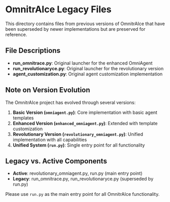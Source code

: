 # OmnitrAIce Legacy Files

This directory contains files from previous versions of OmnitrAIce that have been superseded by newer implementations but are preserved for reference.

## File Descriptions

- **run_omnitrace.py**: Original launcher for the enhanced OmniAgent
- **run_revolutionaryce.py**: Original launcher for the revolutionary version
- **agent_customization.py**: Original agent customization implementation

## Note on Version Evolution

The OmnitrAIce project has evolved through several versions:

1. **Basic Version (`omniagent.py`)**: Core implementation with basic agent templates
2. **Enhanced Version (`enhanced_omniagent.py`)**: Extended with template customization
3. **Revolutionary Version (`revolutionary_omniagent.py`)**: Unified implementation with all capabilities
4. **Unified System (`run.py`)**: Single entry point for all functionality

## Legacy vs. Active Components

- **Active**: revolutionary_omniagent.py, run.py (main entry point)
- **Legacy**: run_omnitrace.py, run_revolutionaryce.py (superseded by run.py)

Please use `run.py` as the main entry point for all OmnitrAIce functionality.
